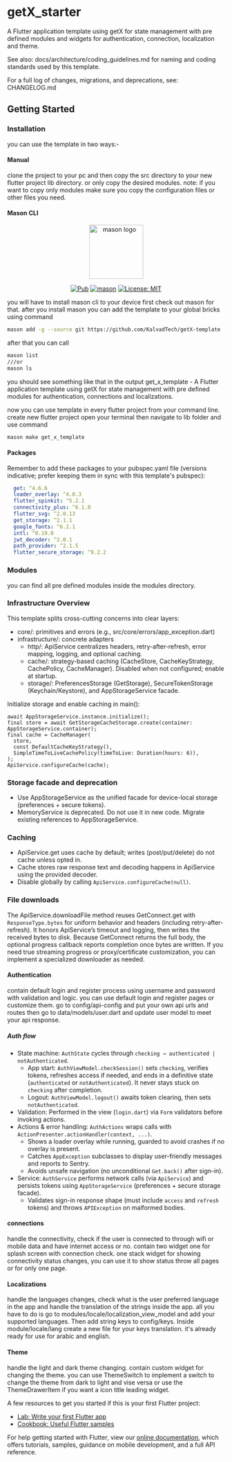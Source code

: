 # getX_starter

A Flutter application template using getX for state management with pre defined modules and widgets for authentication, connection, localization and theme.

See also: docs/architecture/coding_guidelines.md for naming and coding standards used by this template.

For a full log of changes, migrations, and deprecations, see: CHANGELOG.md


## Getting Started

### Installation
you can use the template in two ways:-

#### Manual
clone the project to your pc and then copy the src directory to your new flutter project lib directory. or only copy the desired modules.
note: if you want to copy only modules make sure you copy the configuration files or other files you need.

#### Mason CLI
<p align="center">
<img src="https://raw.githubusercontent.com/felangel/mason/master/assets/mason_full.png" height="125" alt="mason logo" />
</p>

<p align="center">
<a href="https://pub.dev/packages/mason"><img src="https://img.shields.io/pub/v/mason.svg" alt="Pub"></a>
<a href="https://github.com/felangel/mason/actions"><img src="https://github.com/felangel/mason/workflows/mason/badge.svg" alt="mason"></a>
<a href="https://opensource.org/licenses/MIT"><img src="https://img.shields.io/badge/license-MIT-purple.svg" alt="License: MIT"></a>
</p>

you will have to install mason cli to your device first check out mason for that.
after you install mason you can add the template to your global bricks using command

```sh
mason add -g --source git https://github.com/KalvadTech/getX-template --path lib/mason/bricks/get_x_template
```

after that you can call 

```sh
mason list
///or
mason ls

```
you should see something like that in the output
get_x_template - A Flutter application template using getX for state management with pre defined modules for authentication, connections and localizations.


now you can use template in every flutter project from your command line. create new flutter project open your terminal then navigate to lib folder and use command

```sh
mason make get_x_template
```

#### Packages
Remember to add these packages to your pubspec.yaml file (versions indicative; prefer keeping them in sync with this template's pubspec):

```yaml
  get: ^4.6.6
  loader_overlay: ^4.0.3
  flutter_spinkit: ^5.2.1
  connectivity_plus: ^6.1.0
  flutter_svg: ^2.0.13
  get_storage: ^2.1.1
  google_fonts: ^6.2.1
  intl: ^0.19.0
  jwt_decoder: ^2.0.1
  path_provider: ^2.1.5
  flutter_secure_storage: ^9.2.2
```





### Modules
you can find all pre defined modules inside the modules directory.

### Infrastructure Overview
This template splits cross-cutting concerns into clear layers:
- core/: primitives and errors (e.g., src/core/errors/app_exception.dart)
- infrastructure/: concrete adapters
  - http/: ApiService centralizes headers, retry-after-refresh, error mapping, logging, and optional caching.
  - cache/: strategy-based caching (CacheStore, CacheKeyStrategy, CachePolicy, CacheManager). Disabled when not configured; enable at startup.
  - storage/: PreferencesStorage (GetStorage), SecureTokenStorage (Keychain/Keystore), and AppStorageService facade.

Initialize storage and enable caching in main():
```
await AppStorageService.instance.initialize();
final store = await GetStorageCacheStorage.create(container: AppStorageService.container);
final cache = CacheManager(
  store,
  const DefaultCacheKeyStrategy(),
  SimpleTimeToLiveCachePolicy(timeToLive: Duration(hours: 6)),
);
ApiService.configureCache(cache);
```

### Storage facade and deprecation
- Use AppStorageService as the unified facade for device-local storage (preferences + secure tokens).
- MemoryService is deprecated. Do not use it in new code. Migrate existing references to AppStorageService.

### Caching
- ApiService.get uses cache by default; writes (post/put/delete) do not cache unless opted in.
- Cache stores raw response text and decoding happens in ApiService using the provided decoder.
- Disable globally by calling `ApiService.configureCache(null)`.

### File downloads
The ApiService.downloadFile method reuses GetConnect.get with `ResponseType.bytes` for uniform behavior and headers (including retry-after-refresh). It honors ApiService’s timeout and logging, then writes the received bytes to disk. Because GetConnect returns the full body, the optional progress callback reports completion once bytes are written. If you need true streaming progress or proxy/certificate customization, you can implement a specialized downloader as needed.


#### Authentication
contain default login and register process using username and password with validation and logic. you can use default login and register pages or customize them.
go to config/api-config and put your own api urls and routes then go to data/models/user.dart and update user model to meet your api response.

##### Auth flow
- State machine: `AuthState` cycles through `checking → authenticated | notAuthenticated`.
  - App start: `AuthViewModel.checkSession()` sets `checking`, verifies tokens, refreshes access if needed, and ends in a definitive state (`authenticated` or `notAuthenticated`). It never stays stuck on `checking` after completion.
  - Logout: `AuthViewModel.logout()` awaits token clearing, then sets `notAuthenticated`.
- Validation: Performed in the view (`login.dart`) via `Form` validators before invoking actions.
- Actions & error handling: `AuthActions` wraps calls with `ActionPresenter.actionHandler(context, ...)`.
  - Shows a loader overlay while running, guarded to avoid crashes if no overlay is present.
  - Catches `AppException` subclasses to display user-friendly messages and reports to Sentry.
  - Avoids unsafe navigation (no unconditional `Get.back()` after sign-in).
- Service: `AuthService` performs network calls (via `ApiService`) and persists tokens using `AppStorageService` (preferences + secure storage facade).
  - Validates sign-in response shape (must include `access` and `refresh` tokens) and throws `APIException` on malformed bodies.


#### connections
handle the connectivity, check if the user is connected to through wifi or mobile data and have internet access or no. contain two widget one for splash screen with connection check. one stack widget for showing connectivity status changes, you can use it to show status throw all pages or for only one page.


#### Localizations
handle the languages changes, check what is the user preferred language in the app and handle the translation of the strings inside the app. all you have to do is go to modules/locale/localization_view_model and add your supported languages. Then add string keys to config/keys. Inside module/locale/lang create a new file for your keys translation. it's already ready for use for arabic and english.


#### Theme
handle the light and dark theme changing. contain custom widget for changing the theme. you can use ThemeSwitch to implement a switch to change the theme from dark to light and vise versa or use the ThemeDrawerItem if you want a icon title leading widget.




A few resources to get you started if this is your first Flutter project:

- [Lab: Write your first Flutter app](https://flutter.dev/docs/get-started/codelab)
- [Cookbook: Useful Flutter samples](https://flutter.dev/docs/cookbook)

For help getting started with Flutter, view our
[online documentation](https://flutter.dev/docs), which offers tutorials,
samples, guidance on mobile development, and a full API reference.
